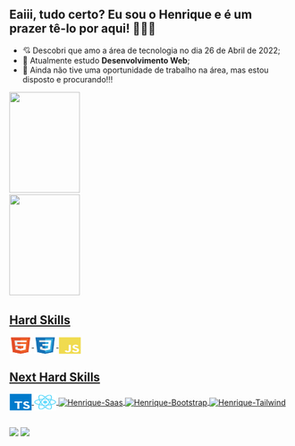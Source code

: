 ## Eaiii, tudo certo? Eu sou o Henrique e é um prazer tê-lo por aqui! 🚀🚀🚀

- 💘 Descobri que amo a área de tecnologia no dia 26 de Abril de 2022;
- 🌱 Atualmente estudo **Desenvolvimento Web**;
- 🤝 Ainda não tive uma oportunidade de trabalho na área, mas estou disposto e procurando!!!

<div>
  <a href="https://github.com/henriquemartins1373">
  <img height="180em" width="50%" src="https://github-readme-stats.vercel.app/api?username=henriquemartins1373&show_icons=true&theme=highcontrast&include_all_commits=true&count_private=true"/>
  <img height="180em" width="50%" src="https://github-readme-stats.vercel.app/api/top-langs/?username=henriquemartins1373&layout=compact&langs_count=7&theme=highcontrast"/>
</div>
  
  ##
  
<div style="display: inline">
   <h2>Hard Skills</h2>
   <img align="center" alt="Henrique-Html" height="30" width="40" src="https://raw.githubusercontent.com/devicons/devicon/master/icons/html5/html5-original.svg">
   <img align="center" alt="Henrique-Css" height="30" width="40" src="https://raw.githubusercontent.com/devicons/devicon/master/icons/css3/css3-original.svg">
   <img align="center" alt="Henrique-Js" height="30" width="40" src="https://raw.githubusercontent.com/devicons/devicon/master/icons/javascript/javascript-plain.svg">
   <h2>Next Hard Skills</h2>
   <img align="center" alt="Henrique-Ts" height="30" width="40" src="https://raw.githubusercontent.com/devicons/devicon/master/icons/typescript/typescript-plain.svg">
   <img align="center" alt="Henrique-React" height="30" width="40" src="https://raw.githubusercontent.com/devicons/devicon/master/icons/react/react-original.svg">
   <img align="center" alt="Henrique-Saas" height="30" width="30" src="https://cdn-icons-png.flaticon.com/512/5968/5968358.png">
   <img align="center" alt="Henrique-Bootstrap" height="35" width="40" src="https://getbootstrap.com/docs/5.2/assets/brand/bootstrap-logo-shadow.png">
   <img align="center" alt="Henrique-Tailwind" height="30" width="30" src="https://progsoft.net/images/tailwind-css-icon-70187f0341bd945dc65ad050a9a1b8f4fd79b1cf.png">
</div>

 ##
 
<div> 
  <a href="https://www.instagram.com/henriq.martins/" target="_blank"><img src="https://img.shields.io/badge/-Instagram-%23E4405F?style=for-the-badge&logo=instagram&logoColor=white" target="_blank"></a>
  <a href="https://www.linkedin.com/in/henriquemartins1373/" target="_blank"><img src="https://img.shields.io/badge/-LinkedIn-%230077B5?style=for-the-badge&logo=linkedin&logoColor=white" target="_blank"></a>
 </div>
